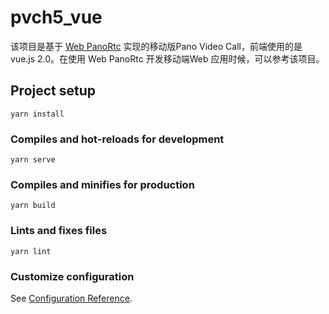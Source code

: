 # pvch5_vue

该项目是基于 [Web PanoRtc](https://www.npmjs.com/package/@pano.video/panortc) 实现的移动版Pano Video Call，前端使用的是 vue.js 2.0。在使用 Web PanoRtc 开发移动端Web 应用时候，可以参考该项目。

## Project setup
```
yarn install
```

### Compiles and hot-reloads for development
```
yarn serve
```

### Compiles and minifies for production
```
yarn build
```

### Lints and fixes files
```
yarn lint
```

### Customize configuration
See [Configuration Reference](https://cli.vuejs.org/config/).
